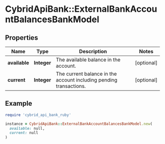 # CybridApiBank::ExternalBankAccountBalancesBankModel

## Properties

| Name | Type | Description | Notes |
| ---- | ---- | ----------- | ----- |
| **available** | **Integer** | The available balance in the account. | [optional] |
| **current** | **Integer** | The current balance in the account including pending transactions. | [optional] |

## Example

```ruby
require 'cybrid_api_bank_ruby'

instance = CybridApiBank::ExternalBankAccountBalancesBankModel.new(
  available: null,
  current: null
)
```

